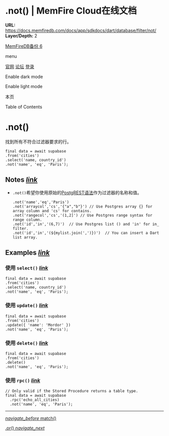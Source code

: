 # .not() | MemFire Cloud在线文档

**URL:** https://docs.memfiredb.com/docs/app/sdkdocs/dart/database/filter/not/
**Layer/Depth:** 2

[MemFireDB备份 6](/)

menu

[官网](https://memfiredb.com/)
[论坛](https://community.memfiredb.com/)
[登录](https://cloud.memfiredb.com/auth/login)

Enable dark mode

Enable light mode

本页

Table of Contents

# .not()

找到所有不符合过滤器要求的行。

```
final data = await supabase
.from('cities')
.select('name, country_id')
.not('name', 'eq', 'Paris');
```

## Notes [*link*](#notes)

* `.not()`希望你使用原始的[PostgREST语法](https://postgrest.org/en/stable/api.html#horizontal-filtering-rows)作为过滤器的名称和值。

  ```
  .not('name','eq','Paris')
  .not('arraycol','cs','{"a","b"}') // Use Postgres array {} for array column and 'cs' for contains.
  .not('rangecol','cs','(1,2]') // Use Postgres range syntax for range column.
  .not('id','in','(6,7)')  // Use Postgres list () and 'in' for in_ filter.
  .not('id','in','(${mylist.join(',')})')  // You can insert a Dart list array.
  ```

## Examples [*link*](#examples)

### 使用 `select()` [*link*](#%e4%bd%bf%e7%94%a8-select)

```
final data = await supabase
.from('cities')
.select('name, country_id')
.not('name', 'eq', 'Paris');
```

### 使用 `update()` [*link*](#%e4%bd%bf%e7%94%a8-update)

```
final data = await supabase
.from('cities')
.update({ 'name': 'Mordor' })
.not('name', 'eq', 'Paris');
```

### 使用 `delete()` [*link*](#%e4%bd%bf%e7%94%a8-delete)

```
final data = await supabase
.from('cities')
.delete()
.not('name', 'eq', 'Paris');
```

### 使用 `rpc()` [*link*](#%e4%bd%bf%e7%94%a8-rpc)

```
// Only valid if the Stored Procedure returns a table type.
final data = await supabase
  .rpc('echo_all_cities)
  .not('name', 'eq', 'Paris');
```

---

[*navigate\_before* match()](/docs/app/sdkdocs/dart/database/filter/match/)

[.or() *navigate\_next*](/docs/app/sdkdocs/dart/database/filter/or/)